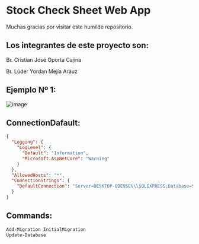 # Stock Check Sheet Web App
Muchas gracias por visitar este humilde repositorio.

## Los integrantes de este proyecto son:
Br. Cristian José Oporta Cajina

Br. Lúder Yordan Mejía Aráuz

## Ejemplo Nº 1:
![image](https://github.com/CrisOporta/StockCheckSheet_MVC/assets/47622028/ce3c476e-4f7b-4983-973e-3e8c03a78c93)

## ConnectionDafault:
```json
{
  "Logging": {
    "LogLevel": {
      "Default": "Information",
      "Microsoft.AspNetCore": "Warning"
    }
  },
  "AllowedHosts": "*",
  "ConnectionStrings": {
    "DefaultConnection": "Server=DESKTOP-QDE9SEV\\SQLEXPRESS;Database=StockCheckSheet;Trusted_Connection=True;TrustServerCertificate=True"
  }
}
```

## Commands:
```sh
Add-Migration InitialMigration
Update-Database
```
